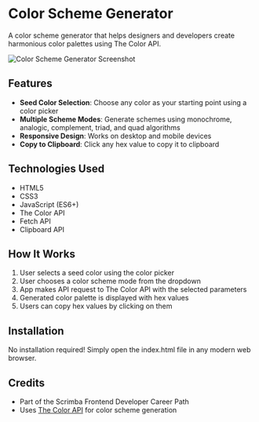 # Color Scheme Generator

A color scheme generator that helps designers and developers create harmonious color palettes using The Color API.

![Color Scheme Generator Screenshot](screenshot.png)

## Features

- **Seed Color Selection**: Choose any color as your starting point using a color picker
- **Multiple Scheme Modes**: Generate schemes using monochrome, analogic, complement, triad, and quad algorithms
- **Responsive Design**: Works on desktop and mobile devices
- **Copy to Clipboard**: Click any hex value to copy it to clipboard

## Technologies Used

- HTML5
- CSS3
- JavaScript (ES6+)
- The Color API
- Fetch API
- Clipboard API

## How It Works

1. User selects a seed color using the color picker
2. User chooses a color scheme mode from the dropdown
3. App makes API request to The Color API with the selected parameters
4. Generated color palette is displayed with hex values
5. Users can copy hex values by clicking on them

## Installation

No installation required! Simply open the index.html file in any modern web browser.

## Credits

- Part of the Scrimba Frontend Developer Career Path
- Uses [The Color API](https://www.thecolorapi.com/) for color scheme generation
